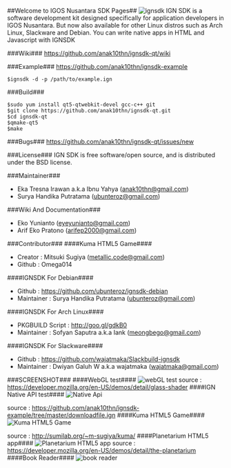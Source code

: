 ##Welcome to IGOS Nusantara SDK Pages##
![ignsdk](https://raw.github.com/anak10thn/ignsdk-art/master/logos/ignsdk-rocklovecode.png) 
IGN SDK is a software development kit designed specifically for application developers in IGOS Nusantara. But now also available for other Linux distros such as Arch Linux, Slackware and Debian. You can write native apps in HTML and Javascript with IGNSDK

###Wiki###
https://github.com/anak10thn/ignsdk-qt/wiki

###Example###
https://github.com/anak10thn/ignsdk-example
```
$ignsdk -d -p /path/to/example.ign
```

###Build###
```
$sudo yum install qt5-qtwebkit-devel gcc-c++ git
$git clone https://github.com/anak10thn/ignsdk-qt.git
$cd ignsdk-qt
$qmake-qt5
$make
```

###Bugs###
https://github.com/anak10thn/ignsdk-qt/issues/new

###License###
IGN SDK is free software/open source, and is distributed under the BSD license.

###Maintainer###
* Eka Tresna Irawan a.k.a Ibnu Yahya (anak10thn@gmail.com)
* Surya Handika Putratama (ubunteroz@gmail.com)

###Wiki And Documentation###
* Eko Yunianto (eyeyunianto@gmail.com)
* Arif Eko Pratono (arifep2000@gmail.com)

###Contributor###
####Kuma HTML5 Game####
* Creator : Mitsuki Sugiya (metallic.code@gmail.com)
* Github : Omega014

####IGNSDK For Debian####
* Github : https://github.com/ubunteroz/ignsdk-debian
* Maintainer : Surya Handika Putratama (ubunteroz@gmail.com)

####IGNSDK For Arch Linux####
* PKGBUILD Script : http://goo.gl/gdkB0
* Maintainer : Sofyan Saputra a.k.a Iank (meongbego@gmail.com)

####IGNSDK For Slackware####
* Github : https://github.com/wajatmaka/Slackbuild-ignsdk
* Maintainer : Dwiyan Galuh W a.k.a wajatmaka (wajatmaka@gmail.com)

###SCREENSHOT###
####WebGL test####
![webGL test](https://dl.dropboxusercontent.com/u/18000315/readme-ignsdk/screenshot6.png)
source : https://developer.mozilla.org/en-US/demos/detail/glass-shader
####IGN Native API test####
![Native Api](https://dl.dropboxusercontent.com/u/18000315/readme-ignsdk/screenshot1.png)

source : https://github.com/anak10thn/ignsdk-example/tree/master/downloadfile.ign
####Kuma HTML5 Game####
![Kuma HTML5 Game](https://dl.dropboxusercontent.com/u/18000315/readme-ignsdk/screenshot3.png)

source : http://sumilab.org/~m-sugiya/kuma/
####Planetarium HTML5 app####
![Planetarium HTML5 app](https://dl.dropboxusercontent.com/u/18000315/readme-ignsdk/screenshot8.png)
source : https://developer.mozilla.org/en-US/demos/detail/the-planetarium
####Book Reader####
![book reader](https://dl.dropboxusercontent.com/u/18000315/readme-ignsdk/reader.png)
